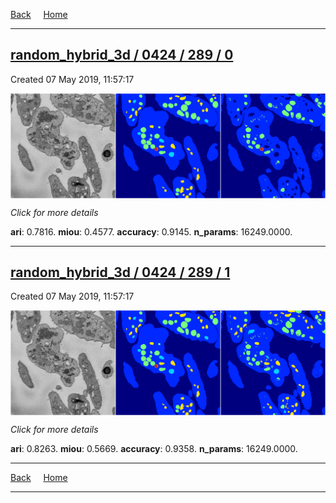 
[Back](..)&nbsp;&nbsp;&nbsp;&nbsp;&nbsp;[Home](https://leapmanlab.github.io/snapshots)

---

<div class="summary"><a href="0"><h2>random_hybrid_3d / 0424 / 289 / 0</h2></a><p>Created 07 May 2019, 11:57:17
</p><a href="0"><img src="0/media/summary.png" align="center"></a><p>
<i>Click for more details</i>
</p></div>

**ari**: 0.7816. **miou**: 0.4577. **accuracy**: 0.9145. **n_params**: 16249.0000. 

---

<div class="summary"><a href="1"><h2>random_hybrid_3d / 0424 / 289 / 1</h2></a><p>Created 07 May 2019, 11:57:17
</p><a href="1"><img src="1/media/summary.png" align="center"></a><p>
<i>Click for more details</i>
</p></div>

**ari**: 0.8263. **miou**: 0.5669. **accuracy**: 0.9358. **n_params**: 16249.0000. 

---

[Back](..)&nbsp;&nbsp;&nbsp;&nbsp;&nbsp;[Home](https://leapmanlab.github.io/snapshots)

---